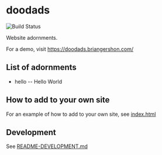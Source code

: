 # doodads

![Build Status](https://github.com/briangershon/doodads/workflows/Continuous%20Integration/badge.svg)

Website adornments.

For a demo, visit <https://doodads.briangershon.com/>

## List of adornments

* hello -- Hello World

## How to add to your own site

For an example of how to add to your own site, see [index.html](https://github.com/briangershon/doodads/blob/master/example/index.html)

## Development

See [README-DEVELOPMENT.md](https://github.com/briangershon/doodads/blob/master/README-DEVELOPMENT.md)
